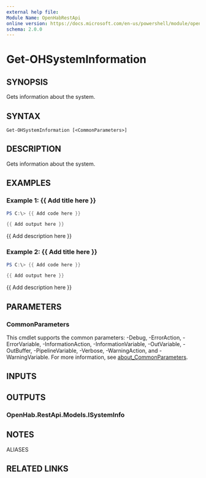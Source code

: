 ```yaml
---
external help file:
Module Name: OpenHabRestApi
online version: https://docs.microsoft.com/en-us/powershell/module/openhabrestapi/get-ohsysteminformation
schema: 2.0.0
---
```


# Get-OHSystemInformation

## SYNOPSIS
Gets information about the system.

## SYNTAX

```
Get-OHSystemInformation [<CommonParameters>]
```

## DESCRIPTION
Gets information about the system.

## EXAMPLES

### Example 1: {{ Add title here }}
```powershell
PS C:\> {{ Add code here }}

{{ Add output here }}
```

{{ Add description here }}

### Example 2: {{ Add title here }}
```powershell
PS C:\> {{ Add code here }}

{{ Add output here }}
```

{{ Add description here }}

## PARAMETERS

### CommonParameters
This cmdlet supports the common parameters: -Debug, -ErrorAction, -ErrorVariable, -InformationAction, -InformationVariable, -OutVariable, -OutBuffer, -PipelineVariable, -Verbose, -WarningAction, and -WarningVariable. For more information, see [about_CommonParameters](http://go.microsoft.com/fwlink/?LinkID=113216).

## INPUTS

## OUTPUTS

### OpenHab.RestApi.Models.ISystemInfo

## NOTES

ALIASES

## RELATED LINKS

